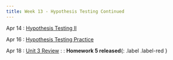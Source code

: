 ```yaml
---
title: Week 13 - Hypothesis Testing Continued
---
```


Apr 14
: [Hypothesis Testing II](https://rmshksu.github.io/stat240_spring2025/classes/d24-240-spr25.html)

Apr 16
: [Hypothesis Testing Practice](#)

Apr 18
: [Unit 3 Review](#)
: [](#) 
  : **Homework 5 released**{: .label .label-red }
